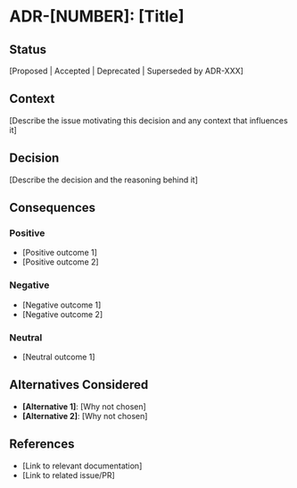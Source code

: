# ADR-[NUMBER]: [Title]

## Status
[Proposed | Accepted | Deprecated | Superseded by ADR-XXX]

## Context
[Describe the issue motivating this decision and any context that influences it]

## Decision
[Describe the decision and the reasoning behind it]

## Consequences

### Positive
- [Positive outcome 1]
- [Positive outcome 2]

### Negative
- [Negative outcome 1]
- [Negative outcome 2]

### Neutral
- [Neutral outcome 1]

## Alternatives Considered
- **[Alternative 1]**: [Why not chosen]
- **[Alternative 2]**: [Why not chosen]

## References
- [Link to relevant documentation]
- [Link to related issue/PR]
